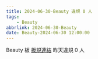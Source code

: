 ```yaml
---
title: 2024-06-30-Beauty 違規 0 人
tags:
    - Beauty
abbrlink: 2024-06-30-Beauty
date: Beauty-2024-06-30 12:00:00
---
```

Beauty 板 [板規連結](https://www.ptt.cc/bbs/Beauty/M.1630069980.A.84B.html)
昨天違規 0 人
